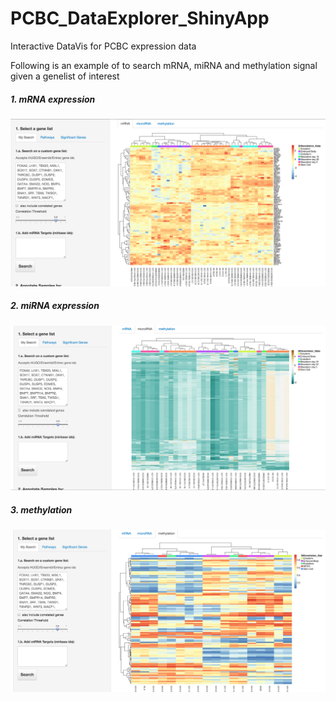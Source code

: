 PCBC_DataExplorer_ShinyApp
==========================

Interactive DataVis for PCBC expression data


Following is an example of to search mRNA, miRNA and methylation signal given a genelist of interest


##### 1. mRNA expression
![Screen Shot 1](./images/mRNA.png)


##### 2. miRNA expression
![Screen Shot 2](./images/miRNA.png)


##### 3. methylation
![Screen Shot 3](./images/methylation.png)
